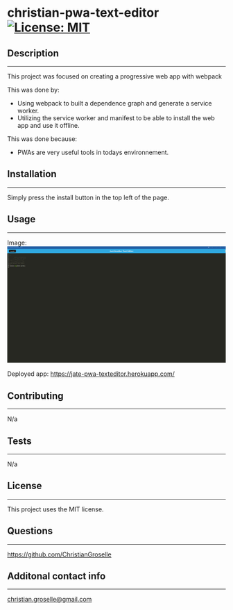 # christian-pwa-text-editor [![License: MIT](https://img.shields.io/badge/License-MIT-yellow.svg)](https://opensource.org/licenses/MIT)

## Description

---

This project was focused on creating a progressive web app with webpack

This was done by:

- Using webpack to built a dependence graph and generate a service worker.
- Utilizing the service worker and manifest to be able to install the web app and use it offline.

This was done because:

- PWAs are very useful tools in todays environnement.

## Installation

---

Simply press the install button in the top left of the page.

## Usage

---

Image: ![Exapmle image](./src/assets/JATE.png)

Deployed app: https://jate-pwa-texteditor.herokuapp.com/

## Contributing

---

N/a

## Tests

---

N/a

## License

---

This project uses the MIT license.

## Questions

---

https://github.com/ChristianGroselle

## Additonal contact info

---

christian.groselle@gmail.com
